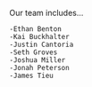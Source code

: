 Our team includes...

    -Ethan Benton
    -Kai Buckhalter
    -Justin Cantoria
    -Seth Groves
    -Joshua Miller
    -Jonah Peterson
    -James Tieu